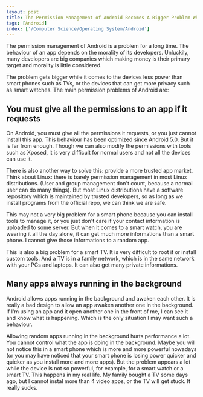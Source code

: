 ```yaml
---
layout: post
title: The Permission Management of Android Becomes A Bigger Problem When It Comes to Wearable Devices and TV
tags: [Android]
index: ['/Computer Science/Operating System/Android']
---
```


The permission management of Android is a problem for a long time. The behaviour of an app depends on the morality of its developers. Unluckily, many developers are big companies which making money is their primary target and morality is little considered.

The problem gets bigger while it comes to the devices less power than smart phones such as TVs, or the devices that can get more privacy such as smart watches. The main permission problems of Android are:

## You must give all the permissions to an app if it requests

On Android, you must give all the permissions it requests, or you just cannot install this app. This behaviour has been optimized since Android 5.0. But it is far from enough. Though we can also modify the permissions with tools such as Xposed, it is very difficult for normal users and not all the devices can use it.

There is also another way to solve this: provide a more trusted app market. Think about Linux: there is barely permission management in most Linux distributions. (User and group management don't count, because a normal user can do many things). But most Linux distributions have a software repository which is maintained by trusted developers, so as long as we install programs from the official repo, we can think we are safe.

This may not a very big problem for a smart phone because you can install tools to manage it, or you just don't care if your contact information is uploaded to some server.  But when it comes to a smart watch, you are wearing it all the day alone, it can get much more informations than a smart phone. I cannot give those informations to a random app.

This is also a big problem for a smart TV. It is very difficult to root it or install custom tools. And a TV is in a family network, which is in the same network with your PCs and laptops. It can also get many private informations.


## Many apps always running in the background

Android allows apps running in the background and awaken each other. It is really a bad design to allow an app awaken another one in the background. If I'm using an app and it open another one in the front of me, I can see it and know what is happening. Which is the only situation I may want such a behaviour.

Allowing random apps running in the background hurts performance a lot. You cannot control what the app is doing in the background. Maybe you will not notice this in a smart phone which is more and more powerful nowadays (or you may have noticed that your smart phone is losing power quicker and quicker as you install more and more apps). But the problem appears a lot while the device is not so powerful, for example, for a smart watch or a smart TV. This happens in my real life. My family bought a TV some days ago, but I cannot instal more than 4 video apps, or the TV will get stuck. It really sucks.
